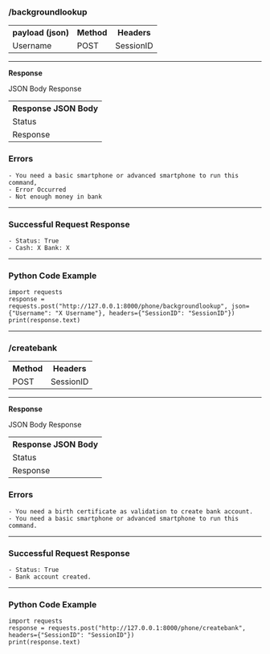 
<h3>/backgroundlookup</h3>

<table>
    <tr>
        <th>payload (json) </th>
        <th>Method</th>
        <th>Headers</th>
    </tr>
    <tr>
        <td>Username</td>
        <td>POST</td>
        <td>SessionID</td>
    </tr>
</table>

<hr>
<b>Response</b>

JSON Body Response
<table>
    <tr>
        <th>Response JSON Body</th>
    </tr>
    <tr>
        <td>Status</td>
    </tr>
    <tr>
        <td>Response</td>
    </tr>
</table>

<h3>Errors</h3>

~~~
- You need a basic smartphone or advanced smartphone to run this command,
- Error Occurred
- Not enough money in bank
~~~

<hr>
<h3>Successful Request Response</h3>

~~~
- Status: True
- Cash: X Bank: X
~~~

<hr>

<h3>Python Code Example</h3>

~~~
import requests
response = requests.post("http://127.0.0.1:8000/phone/backgroundlookup", json={"Username": "X Username"}, headers={"SessionID": "SessionID"})
print(response.text)
~~~

<hr>

<h3>/createbank</h3>

<table>
    <tr>
        <th>Method</th>
        <th>Headers</th>
    </tr>
    <tr>
        <td>POST</td>
        <td>SessionID</td>
    </tr>
</table>

<hr>
<b>Response</b>

JSON Body Response
<table>
    <tr>
        <th>Response JSON Body</th>
    </tr>
    <tr>
        <td>Status</td>
    </tr>
    <tr>
        <td>Response</td>
    </tr>
</table>

<h3>Errors</h3>

~~~
- You need a birth certificate as validation to create bank account.
- You need a basic smartphone or advanced smartphone to run this command.
~~~

<hr>
<h3>Successful Request Response</h3>

~~~
- Status: True
- Bank account created.
~~~

<hr>

<h3>Python Code Example</h3>

~~~
import requests
response = requests.post("http://127.0.0.1:8000/phone/createbank", headers={"SessionID": "SessionID"})
print(response.text)
~~~




